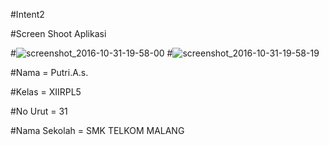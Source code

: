 #Intent2

#Screen Shoot Aplikasi

#![screenshot_2016-10-31-19-58-00](https://cloud.githubusercontent.com/assets/22829111/19856383/c823ca8e-9fab-11e6-8541-c126115dae20.png)
#![screenshot_2016-10-31-19-58-19](https://cloud.githubusercontent.com/assets/22829111/19856384/c82ecf24-9fab-11e6-9e50-00cb4689b8c1.png)

#Nama = Putri.A.s.

#Kelas = XIIRPL5

#No Urut = 31

#Nama Sekolah = SMK TELKOM MALANG
